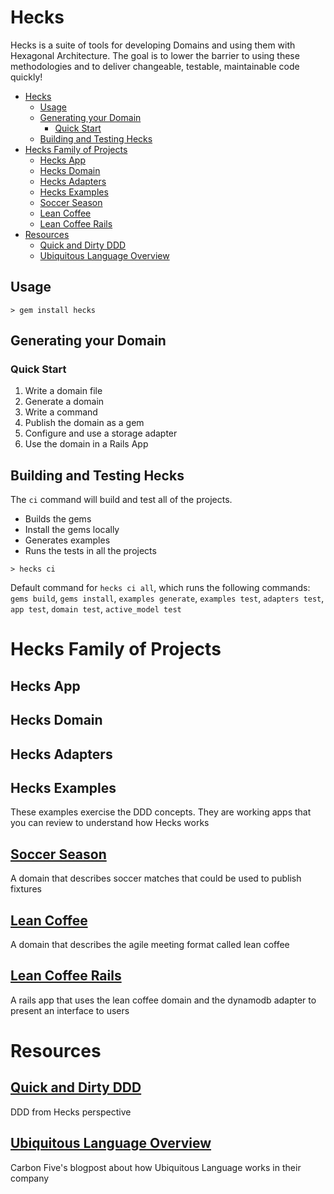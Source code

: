 # Hecks

Hecks is a suite of tools for developing Domains and using them with Hexagonal Architecture. The goal is to lower the barrier to using these methodologies and to deliver changeable, testable, maintainable code quickly!

<!-- TOC -->

- [Hecks](#hecks)
  - [Usage](#usage)
  - [Generating your Domain](#generating-your-domain)
    - [Quick Start](#quick-start)
  - [Building and Testing Hecks](#building-and-testing-hecks)
- [Hecks Family of Projects](#hecks-family-of-projects)
  - [Hecks App](#hecks-app)
  - [Hecks Domain](#hecks-domain)
  - [Hecks Adapters](#hecks-adapters)
  - [Hecks Examples](#hecks-examples)
  - [Soccer Season](#soccer-season)
  - [Lean Coffee](#lean-coffee)
  - [Lean Coffee Rails](#lean-coffee-rails)
- [Resources](#resources)
  - [Quick and Dirty DDD](#quick-and-dirty-ddd)
  - [Ubiquitous Language Overview](#ubiquitous-language-overview)

<!-- /TOC -->

## Usage
`> gem install hecks`

## Generating your Domain
### Quick Start
1. Write a domain file
1. Generate a domain
1. Write a command
1. Publish the domain as a gem
1. Configure and use a storage adapter
1. Use the domain in a Rails App

## Building and Testing Hecks

The `ci` command will build and test all of the projects.  
  * Builds the gems
  * Install the gems locally
  * Generates examples
  * Runs the tests in all the projects

`> hecks ci`

Default command for `hecks ci all`, which runs the following commands:   `gems build`, `gems install`, `examples generate`, `examples test`, `adapters test`, `app test`, `domain test`, `active_model test`

# Hecks Family of Projects
## Hecks App
## Hecks Domain
## Hecks Adapters
## Hecks Examples
These examples exercise the DDD concepts.  They are working apps that you can review to understand how Hecks works
## [Soccer Season](https://github.com/thehecksteam/hecks-examples-soccer_season)
A domain that describes soccer matches that could be used to publish fixtures
## [Lean Coffee](https://github.com/thehecksteam/hecks-examples-lean_coffee)
A domain that describes the agile meeting format called lean coffee
## [Lean Coffee Rails](https://github.com/thehecksteam/hecks-examples-lean_coffee_rails)
A rails app that uses the lean coffee domain and the dynamodb adapter to present an interface to users

# Resources
## [Quick and Dirty DDD](/DDD_QUICK_AND_DIRTY.md)
DDD from Hecks perspective
## [Ubiquitous Language Overview](https://blog.carbonfive.com/2016/10/04/ubiquitous-language-the-joy-of-naming/)
Carbon Five's blogpost about how Ubiquitous Language works in their company
